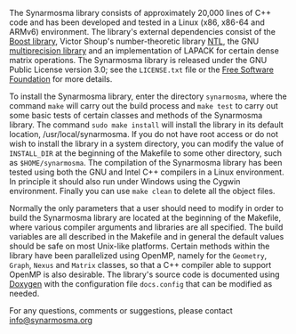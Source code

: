 The Synarmosma library consists of approximately 20,000 lines of C++ code and has been developed
and tested in a Linux (x86, x86-64 and ARMv6) environment. The library's external dependencies
consist of the [Boost library](www.boost.org), Victor Shoup's number-theoretic library [NTL](www.shoup.net/ntl),
the GNU [multiprecision library](www.gmplib.org) and an implementation of LAPACK for certain dense
matrix operations. The Synarmosma library is released under the GNU Public License version 3.0;
see the <code>LICENSE.txt</code> file or the [Free Software Foundation](www.fsf.org/licensing) for
more details.   

To install the Synarmosma library, enter the directory <code>synarmosma</code>, where the command
<code>make</code> will carry out the build process and <code>make test</code> to carry out some basic
tests of certain classes and methods of the Synarmosma library. The command <code>sudo make install</code>
will install the library in its default location, /usr/local/synarmosma. If you do not have root access
or do not wish to install the library in a system directory, you can modify the value of <code>INSTALL_DIR</code>
at the beginning of the Makefile to some other directory, such as <code>$HOME/synarmosma</code>. The
compilation of the Synarmosma library has been tested using both the GNU and Intel C++ compilers in a
Linux environment. In principle it should also run under Windows using the Cygwin environment. Finally
you can use <code>make clean</code> to delete all the object files.   

Normally the only parameters that a user should need to modify in order to build the Synarmosma library
are located at the beginning of the Makefile, where various compiler arguments and libraries are all
specified. The build variables are all described in the Makefile and in general the default values should
be safe on most Unix-like platforms. Certain methods within the library have been parallelized using
OpenMP, namely for the <code>Geometry</code>, <code>Graph</code>, <code>Nexus</code> and <code>Matrix</code>
classes, so that a C++ compiler able to support OpenMP is also desirable. The library's source code is
documented using [Doxygen](doxygen.nl) with the configuration file <code>docs.config</code> that can be
modified as needed.

For any questions, comments or suggestions, please contact <info@synarmosma.org>
